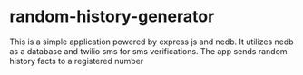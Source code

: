 # random-history-generator
This is a simple application powered by express js and nedb. It utilizes nedb as a database and twilio sms for sms verifications. The app sends random history facts to a registered number
